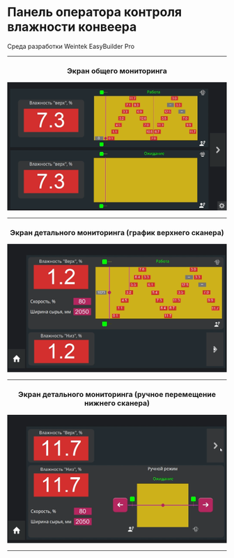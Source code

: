 # Панель оператора контроля влажности конвеера       
Среда разработки Weintek EasyBuilder Pro    
***    
<h3 align="center">Экран общего мониторинга</h3>

![Демонстрация работы](./screens/1.png)   
***
<h3 align="center">Экран детального мониторинга (график верхнего сканера)</h3>

![Демонстрация работы](./screens/2.png)   
***
<h3 align="center">Экран детального мониторинга (ручное перемещение нижнего сканера)</h3>

![Демонстрация работы](./screens/3.png)   
***   
   
